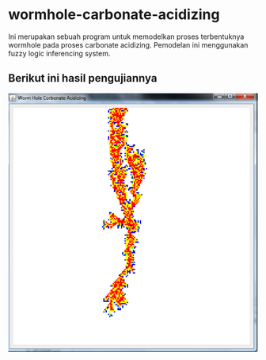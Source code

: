 # wormhole-carbonate-acidizing
Ini merupakan sebuah program untuk memodelkan proses terbentuknya wormhole pada proses carbonate acidizing. Pemodelan ini menggunakan fuzzy logic inferencing system.

## Berikut ini hasil pengujiannya
![](pic/coba.png)
